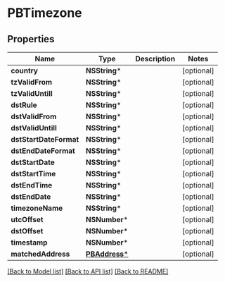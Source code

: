 # PBTimezone

## Properties
Name | Type | Description | Notes
------------ | ------------- | ------------- | -------------
**country** | **NSString*** |  | [optional] 
**tzValidFrom** | **NSString*** |  | [optional] 
**tzValidUntill** | **NSString*** |  | [optional] 
**dstRule** | **NSString*** |  | [optional] 
**dstValidFrom** | **NSString*** |  | [optional] 
**dstValidUntill** | **NSString*** |  | [optional] 
**dstStartDateFormat** | **NSString*** |  | [optional] 
**dstEndDateFormat** | **NSString*** |  | [optional] 
**dstStartDate** | **NSString*** |  | [optional] 
**dstStartTime** | **NSString*** |  | [optional] 
**dstEndTime** | **NSString*** |  | [optional] 
**dstEndDate** | **NSString*** |  | [optional] 
**timezoneName** | **NSString*** |  | [optional] 
**utcOffset** | **NSNumber*** |  | [optional] 
**dstOffset** | **NSNumber*** |  | [optional] 
**timestamp** | **NSNumber*** |  | [optional] 
**matchedAddress** | [**PBAddress***](PBAddress.md) |  | [optional] 

[[Back to Model list]](../README.md#documentation-for-models) [[Back to API list]](../README.md#documentation-for-api-endpoints) [[Back to README]](../README.md)


